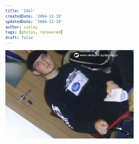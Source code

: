 ```yaml
---
title: 'Idol'
createdDate: '2004-12-19'
updatedDate: '2004-12-19'
author: sielay
tags: [photos, recovered]
draft: false
---
```


![](7999e16b.jpg)
